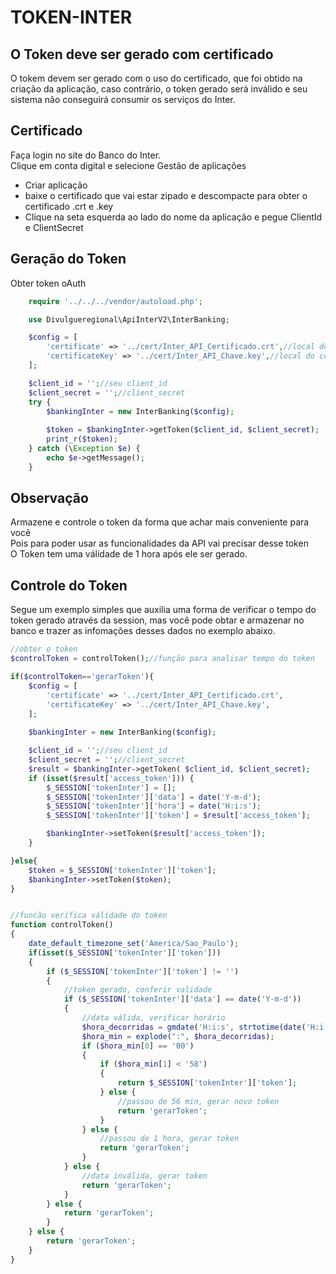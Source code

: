 # TOKEN-INTER

## O Token deve ser gerado com certificado

O tokem devem ser gerado com o uso do certificado, que foi obtido na criação da aplicação, caso contrário, o token gerado será inválido e seu sistema não conseguirá consumir os serviços do Inter.

## Certificado
Faça login no site do Banco do Inter.<br>
Clique em conta digital e selecione Gestão de aplicações<br>

- Criar aplicação
- baixe o certificado que vai estar zipado e descompacte para obter o certificado .crt e .key
- Clique na seta  esquerda ao lado do nome da aplicação e pegue ClientId e ClientSecret

## Geração do Token
Obter token oAuth

```php
    require '../../../vendor/autoload.php';

    use Divulgueregional\ApiInterV2\InterBanking;

    $config = [
        'certificate' => '../cert/Inter_API_Certificado.crt',//local do certificado crt
        'certificateKey' => '../cert/Inter_API_Chave.key',//local do certificado key
    ];

    $client_id = '';//seu client_id
    $client_secret = '';//client_secret
    try {
        $bankingInter = new InterBanking($config);
        
        $token = $bankingInter->getToken($client_id, $client_secret);
        print_r($token);
    } catch (\Exception $e) {
        echo $e->getMessage();
    }    
```

## Observação
Armazene e controle o token da forma que achar mais conveniente para você<br>
Pois para poder usar as funcionalidades da API vai precisar desse token<br>
O Token tem uma válidade de 1 hora após ele ser gerado.

## Controle do Token
Segue um exemplo simples que auxilia uma forma de verificar o tempo do token gerado através da session, mas você pode obtar e armazenar no banco e trazer as infomações desses dados no exemplo abaixo.

```php
//obter o token
$controlToken = controlToken();//função para analisar tempo do token

if($controlToken=='gerarToken'){
    $config = [
        'certificate' => '../cert/Inter_API_Certificado.crt',
        'certificateKey' => '../cert/Inter_API_Chave.key',
    ];
    
    $bankingInter = new InterBanking($config);

    $client_id = '';//seu client_id
    $client_secret = '';//client_secret
    $result = $bankingInter->getToken( $client_id, $client_secret);
    if (isset($result['access_token'])) {
        $_SESSION['tokenInter'] = [];
        $_SESSION['tokenInter']['data'] = date('Y-m-d');
        $_SESSION['tokenInter']['hora'] = date('H:i:s');
        $_SESSION['tokenInter']['token'] = $result['access_token'];

        $bankingInter->setToken($result['access_token']);
    }

}else{
    $token = $_SESSION['tokenInter']['token'];
    $bankingInter->setToken($token);
}


//funcão verifica válidade do token
function controlToken()
{
    date_default_timezone_set('America/Sao_Paulo');
    if(isset($_SESSION['tokenInter']['token']))
    {
        if ($_SESSION['tokenInter']['token'] != '') 
        {
            //token gerado, conferir validade
            if ($_SESSION['tokenInter']['data'] == date('Y-m-d')) 
            {
                //data válida, verificar horário
                $hora_decorridas = gmdate('H:i:s', strtotime(date('H:i:s')) - strtotime($_SESSION['tokenInter']['hora']));
                $hora_min = explode(":", $hora_decorridas);
                if ($hora_min[0] == '00') 
                {
                    if ($hora_min[1] < '58') 
                    {
                        return $_SESSION['tokenInter']['token'];
                    } else {
                        //passou de 56 min, gerar novo token
                        return 'gerarToken';
                    }
                } else {
                    //passou de 1 hora, gerar token
                    return 'gerarToken';
                }
            } else {
                //data inválida, gerar token
                return 'gerarToken';
            }
        } else {
            return 'gerarToken';
        }
    } else {
        return 'gerarToken';
    }
}

```